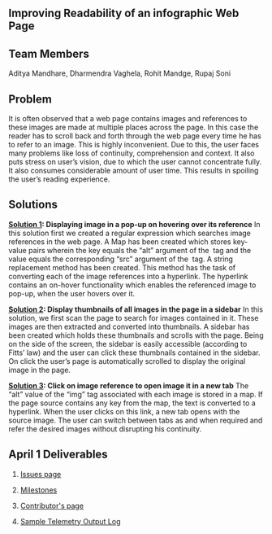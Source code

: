 ## Improving Readability of an infographic Web Page

## Team Members
Aditya Mandhare, Dharmendra Vaghela, Rohit Mandge, Rupaj Soni

## Problem
It is often observed that a web page contains images and references to these images are made at multiple places across the page. In this case the reader has to scroll back and forth through the web page every time he has to refer to an image. This is highly inconvenient. Due to this, the user faces many problems like loss of continuity, comprehension and context. It also puts stress on user’s vision, due to which the user cannot concentrate fully. It also consumes considerable amount of user time. This results in spoiling the user’s reading experience.

## Solutions
**[Solution 1](https://github.com/DharmendraVaghela/csc510-grp-e/tree/master/chrome_extension_hover): Displaying image in a pop-up on hovering over its reference**
In this solution first we created a regular expression which searches image references in the web page. A Map has been created which stores key-value pairs wherein the key equals the “alt” argument of the <img/> tag and the value equals the corresponding “src” argument of the <img/> tag. A string replacement method has been created. This method has the task of converting each of the image references into a hyperlink. The hyperlink contains an on-hover functionality which enables the referenced image to pop-up, when the user hovers over it.  

**[Solution 2](https://github.com/DharmendraVaghela/csc510-grp-e/tree/master/Chrome_Extention_SideBar): Display thumbnails of all images in the page in a sidebar**
In this solution, we first scan the page to search for images contained in it. These images are then extracted and converted into thumbnails. A sidebar has been created which holds these thumbnails and scrolls with the page.  Being on the side of the screen, the sidebar is easily accessible (according to Fitts’ law) and the user can click these thumbnails contained in the sidebar. On click the user’s page is automatically scrolled to display the original image in the page. 

**[Solution 3](https://github.com/DharmendraVaghela/csc510-grp-e/tree/master/Chrome_Extension_New_Tab): Click on image reference to open image it in a new tab**
The “alt” value of the “img” tag associated with each image is stored in a map. If the page source contains any key from the map, the text is converted to a hyperlink. When the user clicks on this link, a new tab opens with the source image. The user can switch between tabs as and when required and refer the desired images without disrupting his continuity.

## April 1 Deliverables

1. [Issues page](https://github.com/DharmendraVaghela/csc510-grp-e/issues)

2. [Milestones](https://github.com/DharmendraVaghela/csc510-grp-e/milestones)

3. [Contributor's page](https://github.com/DharmendraVaghela/csc510-grp-e/graphs/contributors)

4. [Sample Telemetry Output Log](https://github.com/DharmendraVaghela/csc510-grp-e/tree/master/Reports/Apr1/Logs)


